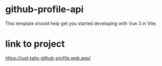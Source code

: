 # github-profile-api

This template should help get you started developing with Vue 3 in Vite.

# link to project
https://just-talis-github-profile.web.app/

```
